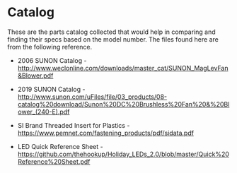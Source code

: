 # Catalog
These are the parts catalog collected that would help in comparing and finding their specs based on the model number. The files found here are from the following reference.

- 2006 SUNON Catalog - http://www.weclonline.com/downloads/master_cat/SUNON_MagLevFan&Blower.pdf

- 2019 SUNON Catalog - http://www.sunon.com/uFiles/file/03_products/08-catalog%20download/Sunon%20DC%20Brushless%20Fan%20&%20Blower_(240-E).pdf

- SI Brand Threaded Insert for Plastics - https://www.pemnet.com/fastening_products/pdf/sidata.pdf

- LED Quick Reference Sheet - https://github.com/thehookup/Holiday_LEDs_2.0/blob/master/Quick%20Reference%20Sheet.pdf
